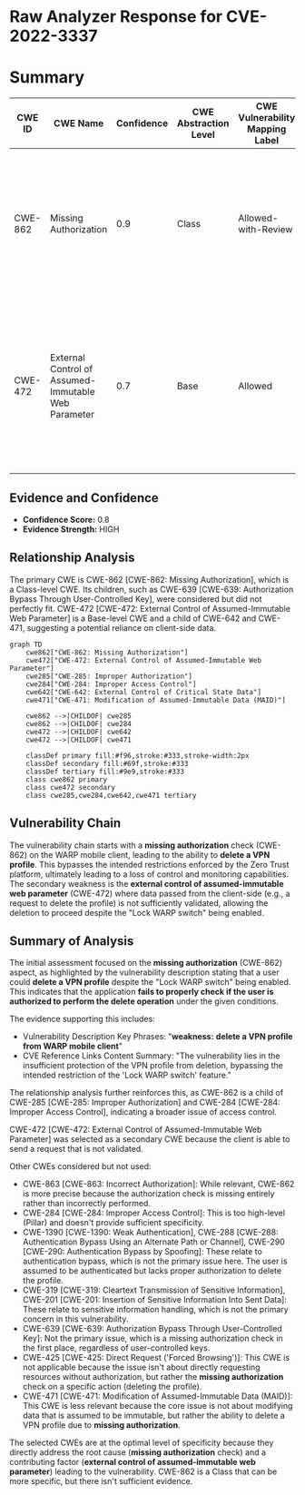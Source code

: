 # Raw Analyzer Response for CVE-2022-3337

# Summary
| CWE ID | CWE Name | Confidence | CWE Abstraction Level | CWE Vulnerability Mapping Label | CWE-Vulnerability Mapping Notes |
|---|---|---|---|---|---|
| CWE-862 | Missing Authorization | 0.9 | Class | Allowed-with-Review | Primary CWE: The product does not perform an authorization check when an actor attempts to access a resource or perform an action. |
| CWE-472 | External Control of Assumed-Immutable Web Parameter | 0.7 | Base | Allowed | Secondary CWE: The web application does not sufficiently verify inputs that are assumed to be immutable but are actually externally controllable. |

## Evidence and Confidence

*   **Confidence Score:** 0.8
*   **Evidence Strength:** HIGH

## Relationship Analysis
The primary CWE is CWE-862 [CWE-862: Missing Authorization], which is a Class-level CWE. Its children, such as CWE-639 [CWE-639: Authorization Bypass Through User-Controlled Key], were considered but did not perfectly fit. CWE-472 [CWE-472: External Control of Assumed-Immutable Web Parameter] is a Base-level CWE and a child of CWE-642 and CWE-471, suggesting a potential reliance on client-side data.

```mermaid
graph TD
    cwe862["CWE-862: Missing Authorization"]
    cwe472["CWE-472: External Control of Assumed-Immutable Web Parameter"]
    cwe285["CWE-285: Improper Authorization"]
    cwe284["CWE-284: Improper Access Control"]
    cwe642["CWE-642: External Control of Critical State Data"]
    cwe471["CWE-471: Modification of Assumed-Immutable Data (MAID)"]
    
    cwe862 -->|CHILDOF| cwe285
    cwe862 -->|CHILDOF| cwe284
    cwe472 -->|CHILDOF| cwe642
    cwe472 -->|CHILDOF| cwe471
    
    classDef primary fill:#f96,stroke:#333,stroke-width:2px
    classDef secondary fill:#69f,stroke:#333
    classDef tertiary fill:#9e9,stroke:#333
    class cwe862 primary
    class cwe472 secondary
    class cwe285,cwe284,cwe642,cwe471 tertiary
```

## Vulnerability Chain
The vulnerability chain starts with a **missing authorization** check (CWE-862) on the WARP mobile client, leading to the ability to **delete a VPN profile**. This bypasses the intended restrictions enforced by the Zero Trust platform, ultimately leading to a loss of control and monitoring capabilities. The secondary weakness is the **external control of assumed-immutable web parameter** (CWE-472) where data passed from the client-side (e.g., a request to delete the profile) is not sufficiently validated, allowing the deletion to proceed despite the "Lock WARP switch" being enabled.

## Summary of Analysis
The initial assessment focused on the **missing authorization** (CWE-862) aspect, as highlighted by the vulnerability description stating that a user could **delete a VPN profile** despite the "Lock WARP switch" being enabled. This indicates that the application **fails to properly check if the user is authorized to perform the delete operation** under the given conditions.

The evidence supporting this includes:
- Vulnerability Description Key Phrases: "**weakness:** **delete a VPN profile from WARP mobile client**"
- CVE Reference Links Content Summary: "The vulnerability lies in the insufficient protection of the VPN profile from deletion, bypassing the intended restriction of the 'Lock WARP switch' feature."

The relationship analysis further reinforces this, as CWE-862 is a child of CWE-285 [CWE-285: Improper Authorization] and CWE-284 [CWE-284: Improper Access Control], indicating a broader issue of access control.

CWE-472 [CWE-472: External Control of Assumed-Immutable Web Parameter] was selected as a secondary CWE because the client is able to send a request that is not validated.

Other CWEs considered but not used:
- CWE-863 [CWE-863: Incorrect Authorization]: While relevant, CWE-862 is more precise because the authorization check is missing entirely rather than incorrectly performed.
- CWE-284 [CWE-284: Improper Access Control]: This is too high-level (Pillar) and doesn't provide sufficient specificity.
- CWE-1390 [CWE-1390: Weak Authentication], CWE-288 [CWE-288: Authentication Bypass Using an Alternate Path or Channel], CWE-290 [CWE-290: Authentication Bypass by Spoofing]: These relate to authentication bypass, which is not the primary issue here. The user is assumed to be authenticated but lacks proper authorization to delete the profile.
- CWE-319 [CWE-319: Cleartext Transmission of Sensitive Information], CWE-201 [CWE-201: Insertion of Sensitive Information Into Sent Data]: These relate to sensitive information handling, which is not the primary concern in this vulnerability.
- CWE-639 [CWE-639: Authorization Bypass Through User-Controlled Key]: Not the primary issue, which is a missing authorization check in the first place, regardless of user-controlled keys.
- CWE-425 [CWE-425: Direct Request ('Forced Browsing')]: This CWE is not applicable because the issue isn't about directly requesting resources without authorization, but rather the **missing authorization** check on a specific action (deleting the profile).
- CWE-471 [CWE-471: Modification of Assumed-Immutable Data (MAID)]: This CWE is less relevant because the core issue is not about modifying data that is assumed to be immutable, but rather the ability to delete a VPN profile due to **missing authorization**.

The selected CWEs are at the optimal level of specificity because they directly address the root cause (**missing authorization** check) and a contributing factor (**external control of assumed-immutable web parameter**) leading to the vulnerability. CWE-862 is a Class that can be more specific, but there isn't sufficient evidence.